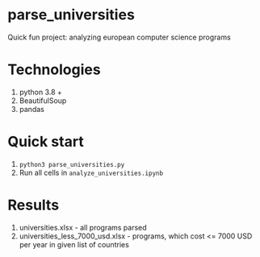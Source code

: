 # parse_universities

Quick fun project:  analyzing european computer science programs

# Technologies

1) python 3.8 +
2) BeautifulSoup
3) pandas 


# Quick start

1) ``` python3 parse_universities.py ```
2) Run all cells in ```analyze_universities.ipynb```


# Results
1) universities.xlsx - all programs parsed
2) universities_less_7000_usd.xlsx - programs, which cost <= 7000 USD per year in given list of countries
